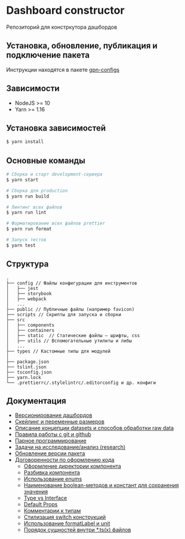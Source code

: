 # Dashboard constructor
Репозиторий для констркутора дашбордов

## Установка, обновление, публикация и подключение пакета

Инструкции находятся в пакете [gpn-configs](https://github.com/CSSSR/gpn-configs)

## Зависимости
- NodeJS >= 10
- Yarn >= 1.16

## Установка зависимостей

```bash
$ yarn install
```

## Основные команды

```bash
# Сборка и старт development-сервера
$ yarn start

# Сборка для production
$ yarn run build

# Линтинг всех файлов
$ yarn run lint

# Форматирование всех файлов prettier
$ yarn run format

# Запуск тестов
$ yarn test
```

## Структура

```
.
├── config // Файлы конфигурации для инструментов
│   ├── jest
│   ├── storybook
│   ├── webpack
│   ...
├── public // Публичные файлы (например favicon)
├── scripts // Скрипты для запуска и сборки
├── src
│   ├── components
│   ├── containers
│   ├── static  // Статические файлы – шрифты, css
│   ├── utils // Вспомогательные утилиты и либы
│   ...
├── types // Кастомные типы для модулей
│
├── package.json
├── tslint.json
├── tsconfig.json
├── yarn.lock
└── .prettierrc/.stylelintrc/.editorconfig и др. конфиги
```

## Документация
- [Версионирование дашбордов](docs/DASHBOARD_VERSIONING.md)
- [Скейлинг и переменные размеров](docs/SCALING.md)
- [Описание концепции datasets и способов обработки raw data](docs/DATASETS_CONCEPT.md)
- [Правила работы с git и github](docs/GIT.md)
- [Парное программирование](docs/PAIR_PROGRAMMING.md)
- [Задачи на исследование/анализ (research)](docs/RESEARCH_TASKS.md)
- [Обновление версии пакета](docs/VERSION_UPDATE.md)
- [Договоренности по оформлению кода](docs/ARRANGEMENTS_FOR_CODE_STYLE.md)
    - [Оформление директории компонента](docs/ARRANGEMENTS_FOR_CODE_STYLE.md#DirectoryStyle)
    - [Разбивка компонента](docs/ARRANGEMENTS_FOR_CODE_STYLE.md#SplitComponent)
    - [Использование enums](docs/ARRANGEMENTS_FOR_CODE_STYLE.md#Enums)
    - [Наименование boolean-методов и констант для сохранения значения](docs/ARRANGEMENTS_FOR_CODE_STYLE.md#BooleanNames)
    - [Type vs Interface](docs/ARRANGEMENTS_FOR_CODE_STYLE.md#TypeVsInterface)
    - [Default Props](docs/ARRANGEMENTS_FOR_CODE_STYLE.md#DefaultProps)
    - [Комментарии к типам](docs/ARRANGEMENTS_FOR_CODE_STYLE.md#TypeComments)
    - [Стилизация switch конструкций](docs/ARRANGEMENTS_FOR_CODE_STYLE.md#Switch)
    - [Использование formatLabel и unit](docs/ARRANGEMENTS_FOR_CODE_STYLE.md#FormatLabel)
    - [Порядок сущностей внутри *.ts(x) файлов](docs/ARRANGEMENTS_FOR_CODE_STYLE.md#CodeOrder)
